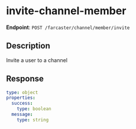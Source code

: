 # invite-channel-member

**Endpoint**: `POST /farcaster/channel/member/invite`

## Description
Invite a user to a channel

## Response
```yaml
type: object
properties:
  success:
    type: boolean
  message:
    type: string
```
